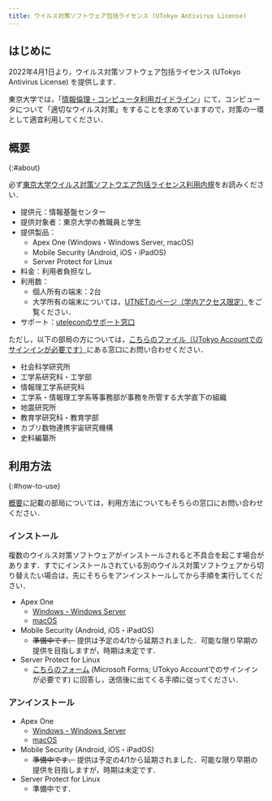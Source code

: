 ```yaml
---
title: ウイルス対策ソフトウェア包括ライセンス (UTokyo Antivirus License)
---
```


## はじめに

2022年4月1日より，ウイルス対策ソフトウェア包括ライセンス (UTokyo Antivirus License) を提供します．

東京大学では，「[情報倫理・コンピュータ利用ガイドライン](https://www.u-tokyo.ac.jp/adm/cie/ja/index.html)」にて，コンピュータについて「適切なウイルス対策」をすることを求めていますので，対策の一環として適宜利用してください．

## 概要
{:#about}

必ず[東京大学ウイルス対策ソフトウエア包括ライセンス利用内規](terms/terms-of-antivirus-licence.pdf)をお読みください．

* 提供元：情報基盤センター
* 提供対象者：東京大学の教職員と学生
* 提供製品：
  * Apex One (Windows・Windows Server, macOS)
  * Mobile Security (Android, iOS・iPadOS)
  * Server Protect for Linux
* 料金：利用者負担なし
* 利用数：
  * 個人所有の端末：2台
  * 大学所有の端末については，[UTNETのページ（学内アクセス限定）](https://www.nc.u-tokyo.ac.jp/internal-only/antivirus-trend)をご覧ください．
* サポート：[uteleconのサポート窓口](/support/)

ただし，以下の部局の方については，[こちらのファイル（UTokyo Accountでのサインインが必要です）](https://univtokyo.sharepoint.com/:b:/s/antivirus/EQG6luOQstlIsuyyKK2z8I0BKPcbyhass4bYg5cqMkmmpA)にある窓口にお問い合わせください．
* 社会科学研究所
* 工学系研究科・工学部
* 情報理工学系研究科
* 工学系・情報理工学系等事務部が事務を所管する大学直下の組織
* 地震研究所
* 教育学研究科・教育学部
* カブリ数物連携宇宙研究機構
* 史料編纂所

## 利用方法
{:#how-to-use}

[概要](#about)に記載の部局については，利用方法についてもそちらの窓口にお問い合わせください．

### インストール

複数のウイルス対策ソフトウェアがインストールされると不具合を起こす場合があります．すでにインストールされている別のウイルス対策ソフトウェアから切り替えたい場合は，先にそちらをアンインストールしてから手順を実行してください．

* Apex One
  * [Windows・Windows Server](windows/#install)
  * [macOS](macos/#install)
* Mobile Security (Android, iOS・iPadOS)
  * <s>準備中です．</s> 提供は予定の4/1から延期されました．可能な限り早期の提供を目指しますが，時期は未定です．
* Server Protect for Linux
  * [こちらのフォーム](https://forms.office.com/Pages/ResponsePage.aspx?id=T6978HAr10eaAgh1yvlMhBCCCVVuSxhHuBb1A09B1RpUQkdXUzQ0TUdFSzk4RU1aUzNKUkRFVjEyTC4u) (Microsoft Forms; UTokyo Accountでのサインインが必要です) に回答し，送信後に出てくる手順に従ってください．

### アンインストール

* Apex One
  * [Windows・Windows Server](windows/#uninstall)
  * [macOS](macos/#uninstall)
* Mobile Security (Android, iOS・iPadOS)
  * <s>準備中です．</s> 提供は予定の4/1から延期されました．可能な限り早期の提供を目指しますが，時期は未定です．
* Server Protect for Linux
  * 準備中です．

<!-- ## FAQ -->
